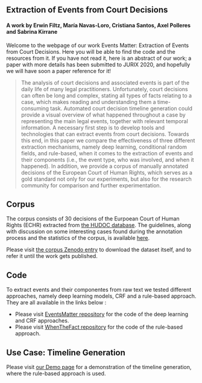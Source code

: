 ## Extraction of Events from Court Decisions
#### A work by Erwin Filtz, María Navas-Loro, Cristiana Santos, Axel Polleres and Sabrina Kirrane

Welcome to the webpage of our work Events Matter: Extraction of Events from Court Decisions. Here you will be able to find the code and the resources from it. If you have not read it, here is an abstract of our work; a paper with more details has been submitted to JURIX 2020, and hopefully we will have soon a paper reference for it!

> The analysis of court decisions and associated events is part of the daily life of many legal practitioners. Unfortunately, court decisions can often be long and complex, stating all types of facts relating to a case, which makes reading and understanding them a time-consuming task. Automated court decision timeline generation could provide a visual overview of what happened throughout a case by representing the main legal events, together with relevant temporal information. A necessary first step is to develop tools and technologies that can extract events from court decisions. Towards this end, in this paper we compare the effectiveness of three different extraction mechanisms, namely deep learning, conditional random fields, and rule-based, when it comes to the extraction of events and their components (i.e., the event type, who was involved, and when it happened). In addition, we provide a corpus of manually annotated decisions of the European Court of Human Rights, which serves as a gold standard not only for our experiments, but also for the research community for comparison and further experimentation.


## Corpus

The corpus consists of 30 decisions of the Eurpoean Court of Human Rights (ECHR) extracted from [the HUDOC database](https://hudoc.echr.coe.int/). The guidelines, along with discussion on some interesting cases found during the annotation process and the statistics of the corpus, is available [here](Guidelines.pdf).

Please visit [the corpus Zenodo entry](https://doi.org/10.5281/zenodo.4032617) to download the dataset itself, and to refer it until the work gets published.

## Code
To extract events and their componentes from raw text we tested different approaches, namely deep learning models, CRF and a rule-based approach. They are all available in the links below :

- Please visit [EventsMatter repository](https://github.com/efiltz/EventsMatter) for the code of the deep learning and CRF approaches.
- Please visit [WhenTheFact repository](https://github.com/mnavasloro/WhenTheFact) for the code of the rule-based approach.

## Use Case: Timeline Generation

Please visit [our Demo page](https://whenthefact.oeg-upm.net/) for a demonstration of the timeline generation, where the rule-based approach is used.

